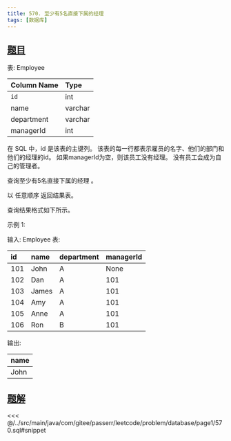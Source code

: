 ```yaml
---
title: 570. 至少有5名直接下属的经理
tags: [数据库]
---
```


## [题目](https://leetcode.cn/problems/managers-with-at-least-5-direct-reports/)

表: Employee

| Column Name | Type    |
|:------------|:--------|
| `id`        | int     |
| name        | varchar |
| department  | varchar |
| managerId   | int     |

在 SQL 中，id 是该表的主键列。
该表的每一行都表示雇员的名字、他们的部门和他们的经理的id。
如果managerId为空，则该员工没有经理。
没有员工会成为自己的管理者。


查询至少有5名直接下属的经理 。

以 任意顺序 返回结果表。

查询结果格式如下所示。



示例 1:

输入:
Employee 表:

| id  | name  | department | managerId |
|:----|:------|:-----------|:----------|
| 101 | John  | A          | None      |
| 102 | Dan   | A          | 101       |
| 103 | James | A          | 101       |
| 104 | Amy   | A          | 101       |
| 105 | Anne  | A          | 101       |
| 106 | Ron   | B          | 101       |

输出:

| name |
|:-----|
| John |


## [题解](https://github.com/PasseRR/JavaLeetCode/blob/master/src/main/java/com/gitee/passerr/leetcode/problem/database/page1/570.sql)

<<< @/../src/main/java/com/gitee/passerr/leetcode/problem/database/page1/570.sql#snippet
